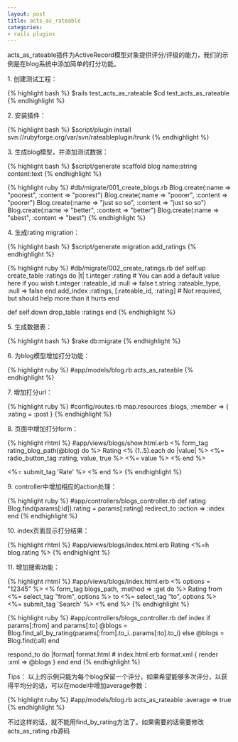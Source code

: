 ```yaml
---
layout: post
title: acts_as_rateable
categories:
- rails plugins
---
```

acts_as_rateable插件为ActiveRecord模型对象提供评分/评级的能力，我们的示例是在blog系统中添加简单的打分功能。

1\. 创建测试工程：

{% highlight bash %}
$rails test_acts_as_rateable
$cd test_acts_as_rateable
{% endhighlight %}

2\. 安装插件：

{% highlight bash %}
$script/plugin install svn://rubyforge.org/var/svn/rateableplugin/trunk
{% endhighlight %}

3\. 生成blog模型，并添加测试数据：

{% highlight bash %}
$script/generate scaffold blog name:string content:text
{% endhighlight %}

{% highlight ruby %}
#db/migrate/001_create_blogs.rb
Blog.create(:name => "poorest", :content => "poorest")
Blog.create(:name => "poorer", :content => "poorer")
Blog.create(:name => "just so so", :content => "just so so")
Blog.create(:name => "better", :content => "better")
Blog.create(:name => "sbest", :content => "best")
{% endhighlight %}

4\. 生成rating migration：

{% highlight bash %}
$script/generate migration add_ratings
{% endhighlight %}

{% highlight ruby %}
#db/migrate/002_create_ratings.rb
def self.up
  create_table :ratings do |t|
    t.integer :rating    # You can add a default value here if you wish
    t.integer :rateable_id :null => false
    t.string :rateable_type, :null => false
  end
  add_index :ratings, [:rateable_id, :rating]    # Not required, but should help more than it hurts
end

def self.down
  drop_table :ratings
end
{% endhighlight %}

5\. 生成数据表：

{% highlight bash %}
$rake db:migrate
{% endhighlight %}

6\. 为blog模型增加打分功能：

{% highlight ruby %}
#app/models/blog.rb
acts_as_rateable
{% endhighlight %}

7\. 增加打分url：

{% highlight ruby %}
#config/routes.rb
map.resources :blogs, :member => { :rating = :post }
{% endhighlight %}

8\. 页面中增加打分form：

{% highlight rhtml %}
#app/views/blogs/show.html.erb
<% form_tag rating_blog_path(@blog) do %>
  Rating
  <% (1..5).each do |value| %>
    <%= radio_button_tag :rating, value, true %> <%= value %>
  <% end %>

  <%= submit_tag 'Rate' %>
<% end %>
{% endhighlight %}

9\. controller中增加相应的action处理：

{% highlight ruby %}
#app/controllers/blogs_controller.rb
def rating
  Blog.find(params[:id]).rating = params[:rating]
  redirect_to :action => :index
end
{% endhighlight %}

10\. index页面显示打分结果：

{% highlight rhtml %}
#app/views/blogs/index.html.erb
Rating
<%=h blog.rating %>
{% endhighlight %}

11\. 增加搜索功能：

{% highlight rhtml %}
#app/views/blogs/index.html.erb
<% options = "12345" %>
<% form_tag blogs_path, :method => :get do %>
  Rating from <%= select_tag "from", options %> to <%= select_tag "to", options %>
  <%= submit_tag 'Search' %>
<% end %>
{% endhighlight %}

{% highlight ruby %}
#app/controllers/blogs_controller.rb
def index
  if params[:from] and params[:to]
    @blogs = Blog.find_all_by_rating(params[:from].to_i..params[:to].to_i)
  else
    @blogs = Blog.find(:all)
  end

  respond_to do |format|
    format.html # index.html.erb
    format.xml  { render :xml => @blogs }
  end
end
{% endhighlight %}

Tips：
以上的示例只能为每个blog保留一个评分，如果希望能够多次评分，以获得平均分的话，可以在model中增加average参数：

{% highlight ruby %}
#app/models/blog.rb
acts_as_rateable :average => true
{% endhighlight %}

 不过这样的话，就不能用find_by_rating方法了。如果需要的话需要修改acts_as_rating.rb源码
